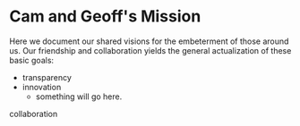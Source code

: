 # Cam and Geoff's Mission

Here we document our shared visions for the embeterment of those around us.  Our friendship and collaboration yields the general actualization of these basic goals:

- transparency
- innovation
  - something will go here.

collaboration
